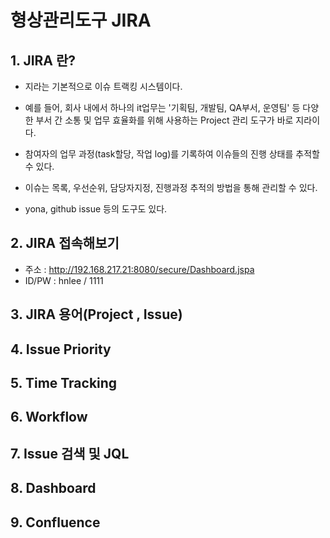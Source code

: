 # 형상관리도구 JIRA

## 1. JIRA 란?

- 지라는 기본적으로 이슈 트랙킹 시스템이다. 

- 예를 들어, 회사 내에서 하나의 it업무는 '기획팀, 개발팀, QA부서, 운영팀' 등 다양한 부서 간 소통 및 업무 효율화를 위해 사용하는 Project 관리 도구가 바로 지라이다.

- 참여자의 업무 과정(task할당, 작업 log)를 기록하여 이슈들의 진행 상태를 추적할 수 있다. 

- 이슈는 목록, 우선순위, 담당자지정, 진행과정 추적의 방법을 통해 관리할 수 있다.

- yona, github issue 등의 도구도 있다. 

## 2. JIRA 접속해보기

- 주소 : http://192.168.217.21:8080/secure/Dashboard.jspa
- ID/PW : hnlee / 1111

## 3. JIRA 용어(Project , Issue)
## 4. Issue Priority
## 5. Time Tracking
## 6. Workflow
## 7. Issue 검색 및 JQL
## 8. Dashboard
## 9. Confluence
